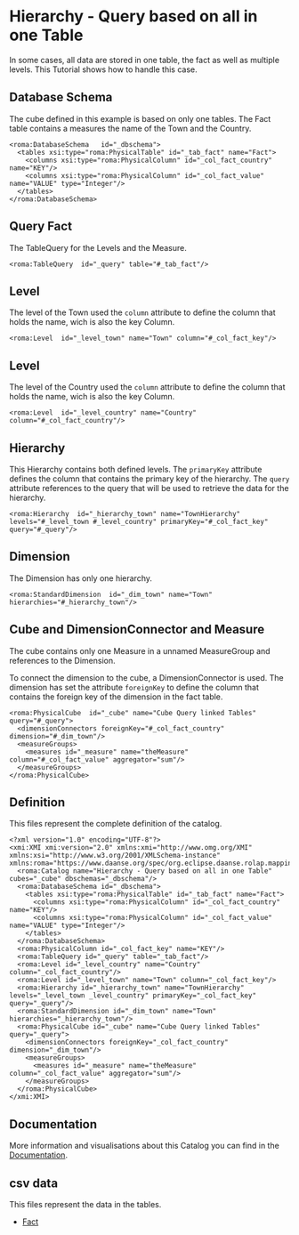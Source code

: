 # Hierarchy - Query based on all in one Table

In some cases, all data are stored in one table, the fact as well as multiple levels. This Tutorial shows how to handle this case.


## Database Schema

The cube defined in this example is based on only one tables. The Fact table contains a measures the name of the Town and the Country.


```xmi
<roma:DatabaseSchema   id="_dbschema">
  <tables xsi:type="roma:PhysicalTable" id="_tab_fact" name="Fact">
    <columns xsi:type="roma:PhysicalColumn" id="_col_fact_country" name="KEY"/>
    <columns xsi:type="roma:PhysicalColumn" id="_col_fact_value" name="VALUE" type="Integer"/>
  </tables>
</roma:DatabaseSchema>

```

## Query Fact

The TableQuery for the Levels and the Measure.


```xmi
<roma:TableQuery  id="_query" table="#_tab_fact"/>

```

## Level

The level of the Town used the `column` attribute to define the column that holds the name, wich is also the key Column.


```xmi
<roma:Level  id="_level_town" name="Town" column="#_col_fact_key"/>

```

## Level

The level  of the Country used the `column` attribute to define the column that holds the name, wich is also the key Column.


```xmi
<roma:Level  id="_level_country" name="Country" column="#_col_fact_country"/>

```

## Hierarchy

This Hierarchy contains both defined levels. The `primaryKey` attribute defines the column that contains the primary key of the hierarchy. The `query` attribute references to the query that will be used to retrieve the data for the hierarchy.


```xmi
<roma:Hierarchy  id="_hierarchy_town" name="TownHierarchy" levels="#_level_town #_level_country" primaryKey="#_col_fact_key" query="#_query"/>

```

## Dimension

The Dimension has only one hierarchy.


```xmi
<roma:StandardDimension  id="_dim_town" name="Town" hierarchies="#_hierarchy_town"/>

```

## Cube and DimensionConnector and Measure

The cube contains only one Measure in a unnamed MeasureGroup and references to the Dimension.

To connect the dimension to the cube, a DimensionConnector is used. The dimension has set the attribute `foreignKey` to define the column that contains the foreign key of the dimension in the fact table.


```xmi
<roma:PhysicalCube  id="_cube" name="Cube Query linked Tables" query="#_query">
  <dimensionConnectors foreignKey="#_col_fact_country" dimension="#_dim_town"/>
  <measureGroups>
    <measures id="_measure" name="theMeasure" column="#_col_fact_value" aggregator="sum"/>
  </measureGroups>
</roma:PhysicalCube>

```


## Definition

This files represent the complete definition of the catalog.

```xmi
<?xml version="1.0" encoding="UTF-8"?>
<xmi:XMI xmi:version="2.0" xmlns:xmi="http://www.omg.org/XMI" xmlns:xsi="http://www.w3.org/2001/XMLSchema-instance" xmlns:roma="https://www.daanse.org/spec/org.eclipse.daanse.rolap.mapping">
  <roma:Catalog name="Hierarchy - Query based on all in one Table" cubes="_cube" dbschemas="_dbschema"/>
  <roma:DatabaseSchema id="_dbschema">
    <tables xsi:type="roma:PhysicalTable" id="_tab_fact" name="Fact">
      <columns xsi:type="roma:PhysicalColumn" id="_col_fact_country" name="KEY"/>
      <columns xsi:type="roma:PhysicalColumn" id="_col_fact_value" name="VALUE" type="Integer"/>
    </tables>
  </roma:DatabaseSchema>
  <roma:PhysicalColumn id="_col_fact_key" name="KEY"/>
  <roma:TableQuery id="_query" table="_tab_fact"/>
  <roma:Level id="_level_country" name="Country" column="_col_fact_country"/>
  <roma:Level id="_level_town" name="Town" column="_col_fact_key"/>
  <roma:Hierarchy id="_hierarchy_town" name="TownHierarchy" levels="_level_town _level_country" primaryKey="_col_fact_key" query="_query"/>
  <roma:StandardDimension id="_dim_town" name="Town" hierarchies="_hierarchy_town"/>
  <roma:PhysicalCube id="_cube" name="Cube Query linked Tables" query="_query">
    <dimensionConnectors foreignKey="_col_fact_country" dimension="_dim_town"/>
    <measureGroups>
      <measures id="_measure" name="theMeasure" column="_col_fact_value" aggregator="sum"/>
    </measureGroups>
  </roma:PhysicalCube>
</xmi:XMI>

```
## Documentation

More information and visualisations about this Catalog you can find in the [Documentation](./DOCUMENTATION.MD).

## csv data


This files represent the data in the tables.

- [Fact](./data/Fact.csv)

